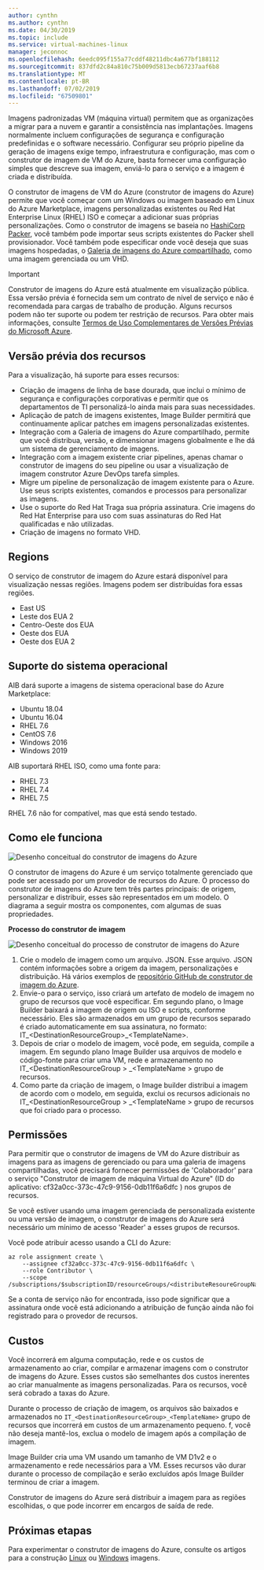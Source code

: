 ```yaml
---
author: cynthn
ms.author: cynthn
ms.date: 04/30/2019
ms.topic: include
ms.service: virtual-machines-linux
manager: jeconnoc
ms.openlocfilehash: 6eedc095f155a77cddf48211dbc4a677bf188112
ms.sourcegitcommit: 837dfd2c84a810c75b009d5813ecb67237aaf6b8
ms.translationtype: MT
ms.contentlocale: pt-BR
ms.lasthandoff: 07/02/2019
ms.locfileid: "67509801"
---
```

Imagens padronizadas VM (máquina virtual) permitem que as organizações a migrar para a nuvem e garantir a consistência nas implantações. Imagens normalmente incluem configurações de segurança e configuração predefinidas e o software necessário. Configurar seu próprio pipeline da geração de imagens exige tempo, infraestrutura e configuração, mas com o construtor de imagem de VM do Azure, basta fornecer uma configuração simples que descreve sua imagem, enviá-lo para o serviço e a imagem é criada e distribuída.
 
O construtor de imagens de VM do Azure (construtor de imagens do Azure) permite que você começar com um Windows ou imagem baseado em Linux do Azure Marketplace, imagens personalizadas existentes ou Red Hat Enterprise Linux (RHEL) ISO e começar a adicionar suas próprias personalizações. Como o construtor de imagens se baseia no [HashiCorp Packer](https://packer.io/), você também pode importar seus scripts existentes do Packer shell provisionador. Você também pode especificar onde você deseja que suas imagens hospedadas, o [Galeria de imagens do Azure compartilhado](https://docs.microsoft.com/azure/virtual-machines/windows/shared-image-galleries), como uma imagem gerenciada ou um VHD.

> [!IMPORTANT]
> Construtor de imagens do Azure está atualmente em visualização pública.
> Essa versão prévia é fornecida sem um contrato de nível de serviço e não é recomendada para cargas de trabalho de produção. Alguns recursos podem não ter suporte ou podem ter restrição de recursos. Para obter mais informações, consulte [Termos de Uso Complementares de Versões Prévias do Microsoft Azure](https://azure.microsoft.com/support/legal/preview-supplemental-terms/).

## <a name="preview-features"></a>Versão prévia dos recursos

Para a visualização, há suporte para esses recursos:

- Criação de imagens de linha de base dourada, que inclui o mínimo de segurança e configurações corporativas e permitir que os departamentos de TI personalizá-lo ainda mais para suas necessidades.
- Aplicação de patch de imagens existentes, Image Builder permitirá que continuamente aplicar patches em imagens personalizadas existentes.
- Integração com a Galeria de imagens do Azure compartilhado, permite que você distribua, versão, e dimensionar imagens globalmente e lhe dá um sistema de gerenciamento de imagens.
- Integração com a imagem existente criar pipelines, apenas chamar o construtor de imagens do seu pipeline ou usar a visualização de imagem construtor Azure DevOps tarefa simples.
- Migre um pipeline de personalização de imagem existente para o Azure. Use seus scripts existentes, comandos e processos para personalizar as imagens.
- Use o suporte do Red Hat Traga sua própria assinatura. Crie imagens do Red Hat Enterprise para uso com suas assinaturas do Red Hat qualificadas e não utilizadas.
- Criação de imagens no formato VHD.
 

## <a name="regions"></a>Regions
O serviço de construtor de imagem do Azure estará disponível para visualização nessas regiões. Imagens podem ser distribuídas fora essas regiões.
- East US
- Leste dos EUA 2
- Centro-Oeste dos EUA
- Oeste dos EUA
- Oeste dos EUA 2

## <a name="os-support"></a>Suporte do sistema operacional
AIB dará suporte a imagens de sistema operacional base do Azure Marketplace:
- Ubuntu 18.04
- Ubuntu 16.04
- RHEL 7.6
- CentOS 7.6
- Windows 2016
- Windows 2019

AIB suportará RHEL ISO, como uma fonte para:
- RHEL 7.3
- RHEL 7.4
- RHEL 7.5

RHEL 7.6 não for compatível, mas que está sendo testado.

## <a name="how-it-works"></a>Como ele funciona


![Desenho conceitual do construtor de imagens do Azure](./media/virtual-machines-image-builder-overview/image-builder.png)

O construtor de imagens do Azure é um serviço totalmente gerenciado que pode ser acessado por um provedor de recursos do Azure. O processo do construtor de imagens do Azure tem três partes principais: de origem, personalizar e distribuir, esses são representados em um modelo. O diagrama a seguir mostra os componentes, com algumas de suas propriedades. 
 


**Processo do construtor de imagem** 

![Desenho conceitual do processo de construtor de imagens do Azure](./media/virtual-machines-image-builder-overview/image-builder-process.png)

1. Crie o modelo de imagem como um arquivo. JSON. Esse arquivo. JSON contém informações sobre a origem da imagem, personalizações e distribuição. Há vários exemplos de [repositório GitHub de construtor de imagem do Azure](https://github.com/danielsollondon/azvmimagebuilder/tree/master/quickquickstarts).
1. Envie-o para o serviço, isso criará um artefato de modelo de imagem no grupo de recursos que você especificar. Em segundo plano, o Image Builder baixará a imagem de origem ou ISO e scripts, conforme necessário. Eles são armazenados em um grupo de recursos separado é criado automaticamente em sua assinatura, no formato: IT_\<DestinationResourceGroup>_\<TemplateName>. 
1. Depois de criar o modelo de imagem, você pode, em seguida, compile a imagem. Em segundo plano Image Builder usa arquivos de modelo e código-fonte para criar uma VM, rede e armazenamento no IT_\<DestinationResourceGroup > _\<TemplateName > grupo de recursos.
1. Como parte da criação de imagem, o Image builder distribui a imagem de acordo com o modelo, em seguida, exclui os recursos adicionais no IT_\<DestinationResourceGroup > _\<TemplateName > grupo de recursos que foi criado para o processo.


## <a name="permissions"></a>Permissões

Para permitir que o construtor de imagens de VM do Azure distribuir as imagens para as imagens de gerenciado ou para uma galeria de imagens compartilhadas, você precisará fornecer permissões de 'Colaborador' para o serviço "Construtor de imagem de máquina Virtual do Azure" (ID do aplicativo: cf32a0cc-373c-47c9-9156-0db11f6a6dfc ) nos grupos de recursos. 

Se você estiver usando uma imagem gerenciada de personalizada existente ou uma versão de imagem, o construtor de imagens do Azure será necessário um mínimo de acesso 'Reader' a esses grupos de recursos.

Você pode atribuir acesso usando a CLI do Azure:

```azurecli-interactive
az role assignment create \
    --assignee cf32a0cc-373c-47c9-9156-0db11f6a6dfc \
    --role Contributor \
    --scope /subscriptions/$subscriptionID/resourceGroups/<distributeResoureGroupName>
```

Se a conta de serviço não for encontrada, isso pode significar que a assinatura onde você está adicionando a atribuição de função ainda não foi registrado para o provedor de recursos.


## <a name="costs"></a>Custos
Você incorrerá em alguma computação, rede e os custos de armazenamento ao criar, compilar e armazenar imagens com o construtor de imagens do Azure. Esses custos são semelhantes dos custos inerentes ao criar manualmente as imagens personalizadas. Para os recursos, você será cobrado a taxas do Azure. 

Durante o processo de criação de imagem, os arquivos são baixados e armazenados no `IT_<DestinationResourceGroup>_<TemplateName>` grupo de recursos que incorrerá em custos de um armazenamento pequeno. f, você não deseja mantê-los, exclua o modelo de imagem após a compilação de imagem.
 
Image Builder cria uma VM usando um tamanho de VM D1v2 e o armazenamento e rede necessários para a VM. Esses recursos vão durar durante o processo de compilação e serão excluídos após Image Builder terminou de criar a imagem. 
 
Construtor de imagens do Azure será distribuir a imagem para as regiões escolhidas, o que pode incorrer em encargos de saída de rede.
 
## <a name="next-steps"></a>Próximas etapas 
 
Para experimentar o construtor de imagens do Azure, consulte os artigos para a construção [Linux](../articles/virtual-machines/linux/image-builder.md) ou [Windows](../articles/virtual-machines/windows/image-builder.md) imagens.
 
 
